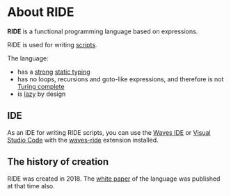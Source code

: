 # About RIDE

**RIDE** is a functional programming language based on expressions.

RIDE is used for writing [scripts](/ride/ride-script.md).

The language:

* has a [strong](https://en.wikipedia.org/wiki/Strong_and_weak_typing) [static typing](https://en.wikipedia.org/wiki/Type_system#Static_type_checking)
* has no loops, recursions and goto-like expressions, and therefore is not [Turing complete](https://en.wikipedia.org/wiki/Turing_completeness)
* is [lazy](/ride/immutable-variables.md) by design

## IDE

As an IDE for writing RIDE scripts, you can use the [Waves IDE](/developer-tools/waves-ide.md) or [Visual Studio Code](https://code.visualstudio.com/) with the [waves-ride](https://marketplace.visualstudio.com/items?itemName=wavesplatform.waves-ride) extension installed.

## The history of creation

RIDE was created in 2018. The [white paper](https://wavesplatform.com/files/docs/white_paper_waves_smart_contracts.pdf) of the language was published at that time also.
